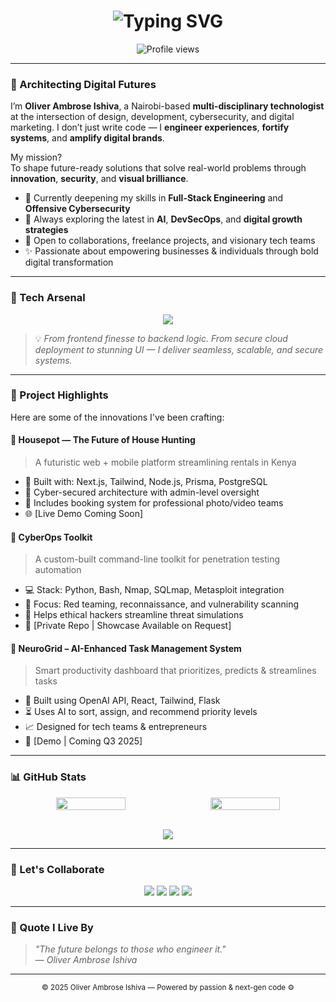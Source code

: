 <!-- Header Section -->
<h1 align="center">
  <img src="https://readme-typing-svg.demolab.com?font=Orbitron&size=30&duration=3000&pause=1000&color=00F7FF&center=true&vCenter=true&width=900&lines=Hey+there!+I'm+Oliver+Ambrose+Ishiva+👋;Full-Stack+Developer+⚙️;Cybersecurity+Specialist+🛡️;Graphic+Designer+🎨;Digital+Marketer+📈" alt="Typing SVG" />
</h1>

<p align="center">
  <img src="https://komarev.com/ghpvc/?username=ishivaoliver&label=Profile%20Views&color=00f7ff&style=flat-square" alt="Profile views" />
</p>

---

### 🚀 Architecting Digital Futures

I’m **Oliver Ambrose Ishiva**, a Nairobi-based **multi-disciplinary technologist** at the intersection of design, development, cybersecurity, and digital marketing. I don’t just write code — I **engineer experiences**, **fortify systems**, and **amplify digital brands**.

My mission?  
To shape future-ready solutions that solve real-world problems through **innovation**, **security**, and **visual brilliance**.

- 🔭 Currently deepening my skills in **Full-Stack Engineering** and **Offensive Cybersecurity**  
- 🧠 Always exploring the latest in **AI**, **DevSecOps**, and **digital growth strategies**
- 🤝 Open to collaborations, freelance projects, and visionary tech teams  
- ✨ Passionate about empowering businesses & individuals through bold digital transformation  

---

### 🧠 Tech Arsenal

<p align="center">
  <img src="https://skillicons.dev/icons?i=js,ts,react,nextjs,nodejs,express,python,django,php,html,css,tailwind,bootstrap,figma,aws,docker,kubernetes,linux,git,github" />
</p>

> 💡 *From frontend finesse to backend logic. From secure cloud deployment to stunning UI — I deliver seamless, scalable, and secure systems.*

---

### 🚀 Project Highlights

Here are some of the innovations I've been crafting:

#### 🏡 **Housepot — The Future of House Hunting**
> A futuristic web + mobile platform streamlining rentals in Kenya  
- 🎯 Built with: Next.js, Tailwind, Node.js, Prisma, PostgreSQL  
- 🔐 Cyber-secured architecture with admin-level oversight  
- 📸 Includes booking system for professional photo/video teams  
- 🌐 [Live Demo Coming Soon]

#### 📡 **CyberOps Toolkit**
> A custom-built command-line toolkit for penetration testing automation  
- 💻 Stack: Python, Bash, Nmap, SQLmap, Metasploit integration  
- 🧪 Focus: Red teaming, reconnaissance, and vulnerability scanning  
- 🔐 Helps ethical hackers streamline threat simulations  
- 🔗 [Private Repo | Showcase Available on Request]

#### 🧠 **NeuroGrid – AI-Enhanced Task Management System**
> Smart productivity dashboard that prioritizes, predicts & streamlines tasks  
- 🧠 Built using OpenAI API, React, Tailwind, Flask  
- ⏳ Uses AI to sort, assign, and recommend priority levels  
- 📈 Designed for tech teams & entrepreneurs  
- 🔗 [Demo | Coming Q3 2025]

---

### 📊 GitHub Stats

<div align="center" style="display: flex; flex-wrap: wrap; justify-content: center; gap: 10px;">
  <img src="https://github-readme-stats.vercel.app/api?username=ishivaoliver&theme=radical&hide_border=false&include_all_commits=true&count_private=true" width="47%" />
  <img src="https://github-readme-stats.vercel.app/api/top-langs/?username=ishivaoliver&theme=radical&hide_border=false&layout=compact" width="47%" />
</div>

<br/>

<p align="center">
  <a href="https://visitcount.itsvg.in">
    <img src="https://visitcount.itsvg.in/api?id=ishivaoliver&icon=0&color=0" />
  </a>
</p>

---

### 🤝 Let's Collaborate

<p align="center">
  <a href="mailto:ishivaoliver@gmail.com" title="Email"><img src="https://img.shields.io/badge/Email-D14836?logo=gmail&style=for-the-badge&logoColor=white" /></a>
  <a href="https://twitter.com/oliverambrose11" title="Twitter"><img src="https://img.shields.io/badge/Twitter-1DA1F2?logo=twitter&style=for-the-badge&logoColor=white" /></a>
  <a href="https://instagram.com/oliver_ishiva" title="Instagram"><img src="https://img.shields.io/badge/Instagram-E4405F?logo=instagram&style=for-the-badge&logoColor=white" /></a>
  <a href="https://github.com/ishivaoliver" title="GitHub"><img src="https://img.shields.io/badge/GitHub-181717?logo=github&style=for-the-badge&logoColor=white" /></a>
</p>

---

### 💬 Quote I Live By

> *"The future belongs to those who engineer it."*  
> — *Oliver Ambrose Ishiva*

---

<p align="center">
  <sub>© 2025 Oliver Ambrose Ishiva — Powered by passion & next-gen code ⚙️</sub>
</p>
